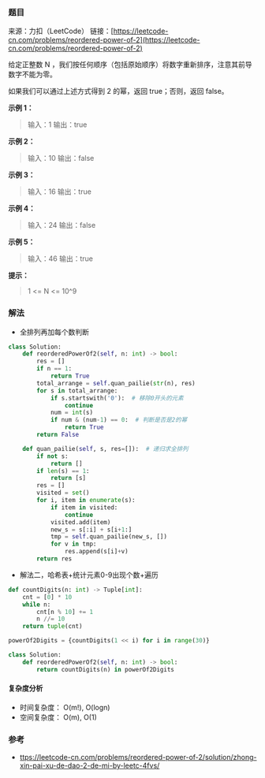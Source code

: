 ### 题目
来源：力扣（LeetCode）
链接：[https://leetcode-cn.com/problems/reordered-power-of-2](https://leetcode-cn.com/problems/reordered-power-of-2)

给定正整数 N ，我们按任何顺序（包括原始顺序）将数字重新排序，注意其前导数字不能为零。

如果我们可以通过上述方式得到 2 的幂，返回 true；否则，返回 false。

 

**示例 1：**
>输入：1
>输出：true

**示例 2：**
>输入：10
>输出：false

**示例 3：**
>输入：16
>输出：true

**示例 4：**
>输入：24
>输出：false

**示例 5：**
>输入：46
>输出：true


**提示：**
>1 <= N <= 10^9




### 解法
* 全排列再加每个数判断
```python
class Solution:
    def reorderedPowerOf2(self, n: int) -> bool:
        res = []
        if n == 1:
            return True
        total_arrange = self.quan_pailie(str(n), res)
        for s in total_arrange:
            if s.startswith('0'):  # 移除0开头的元素
                continue
            num = int(s)
            if num & (num-1) == 0:  # 判断是否是2的幂
                return True
        return False

    def quan_pailie(self, s, res=[]):  # 递归求全排列
        if not s:
            return []
        if len(s) == 1:
            return [s]
        res = []
        visited = set()
        for i, item in enumerate(s):
            if item in visited:
                continue
            visited.add(item)
            new_s = s[:i] + s[i+1:]
            tmp = self.quan_pailie(new_s, [])
            for v in tmp:
                res.append(s[i]+v)
        return res
```

* 解法二，哈希表+统计元素0-9出现个数+遍历

```python
def countDigits(n: int) -> Tuple[int]:
    cnt = [0] * 10
    while n:
        cnt[n % 10] += 1
        n //= 10
    return tuple(cnt)

powerOf2Digits = {countDigits(1 << i) for i in range(30)}

class Solution:
    def reorderedPowerOf2(self, n: int) -> bool:
        return countDigits(n) in powerOf2Digits
```

#### 复杂度分析
* 时间复杂度： O(m!), O(logn)
* 空间复杂度： O(m), O(1)


### 参考
* [ttps://leetcode-cn.com/problems/reordered-power-of-2/solution/zhong-xin-pai-xu-de-dao-2-de-mi-by-leetc-4fvs/](ttps://leetcode-cn.com/problems/reordered-power-of-2/solution/zhong-xin-pai-xu-de-dao-2-de-mi-by-leetc-4fvs/)